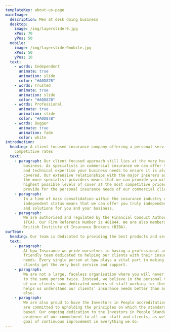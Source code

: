 ```yaml
---
templateKey: about-us-page
mainImage:
  description: Men at desk doing business
  desktop:
    image: /img/layerslider9.jpg
    xPos: 70
    yPos: 50
  mobile:
    image: /img/layerslider9mobile.jpg
    xPos: 50
    yPos: 10
  text:
    - words: Independent
      animate: true
      animation: slide
      color: "#A0D87B"
    - words: Trusted
      animate: true
      animation: slide
      color: "#A0D87B"
    - words: Professional
      animate: true
      animation: slide
      color: "#A0D87B"
    - words: Bugger
      animate: true
      animation: fade
      color: white
introduction:
  heading: A client focused insurance company offering a personal service at
    competitive rates
  text:
    - paragraph: Our client focused approach still lies at the very heart of our
        business. As specialists in commercial insurance we can offer the care
        and technical expertise your business needs to ensure it is always fully
        covered. Our extensive relationships with the major insurers as well as
        the more specialist providers means that we can provide you with the
        highest possible levels of cover at the most competitive prices. We also
        provide for the personal insurance needs of our commercial clients.
    - paragraph:
        In a time of mass consolidation within the insurance industry our
        independent status means that we can offer you truly independent advice
        and solutions for you and your business.
    - paragraph:
        We are authorised and regulated by the Financial Conduct Authority
        (FCA). Our Firm Reference Number is 481844. We are also members of the
        British Institute of Insurance Brokers (BIBA).
ourTeam:
  heading: Our team is dedicated to providing the best products and service.
  text:
    - paragraph:
        At bpw Insurance we pride ourselves in having a professional and
        friendly team dedicated to helping our clients with their insurance
        needs. Every single person at bpw plays a vital part in making sure our
        clients get the very best service and support.
    - paragraph:
        We are not a large, faceless organisation where you will never speak
        to the same person twice. Instead, we believe in the personal touch. All
        of our clients have dedicated members of staff working for them. This
        helps us understand our clients’ insurance needs better than anyone
        else.
    - paragraph:
        We are also proud to have the Investors in People accreditation and
        are committed to upholding the principles on which the standard is
        based. Our ongoing dedication to the Investors in People Standard is
        evidence of our commitment to all our staff and clients, as well as our
        goal of continuous improvement in everything we do.
---
```

